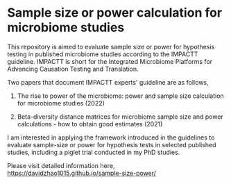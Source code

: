 # Sample size or power calculation for microbiome studies 

This repository is aimed to evaluate sample size or power for hypothesis testing in published microbiome studies according to the IMPACTT guideline. IMPACTT is short for the Integrated Microbiome Platforms for Advancing Causation Testing and Translation. 

Two papers that document IMPACTT experts' guideline are as follows, 

1. The rise to power of the microbiome: power and sample size calculation for microbiome studies (2022)

2. Beta-diversity distance matrices for microbiome sample size and power calculations - how to obtain good estimates (2021) 

I am interested in applying the framework introduced in the guidelines to evaluate sample-size or power for hypothesis tests in selected published studies, including a piglet trial conducted in my PhD studies. 

Please visit detailed information here, https://davidzhao1015.github.io/sample-size-power/ 
